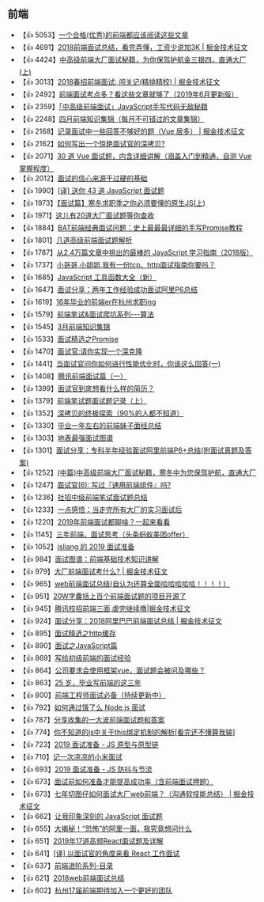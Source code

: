 
## 前端

+ 【👍  5053】[一个合格(优秀)的前端都应该阅读这些文章](https://juejin.im/post/5d387f696fb9a07eeb13ea60)
+ 【👍  4691】[2018前端面试总结，看完弄懂，工资少说加3K | 掘金技术征文](https://juejin.im/post/5b94d8965188255c5a0cdc02)
+ 【👍  4424】[中高级前端大厂面试秘籍，为你保驾护航金三银四，直通大厂(上)](https://juejin.im/post/5c64d15d6fb9a049d37f9c20)
+ 【👍  3013】[2018春招前端面试: 闯关记(精排精校) | 掘金技术征文](https://juejin.im/post/5a998991f265da237f1dbdf9)
+ 【👍  2492】[前端面试考点多？看这些文章就够了（2019年6月更新版）](https://juejin.im/post/5aae076d6fb9a028cc6100a9)
+ 【👍  2359】[「中高级前端面试」JavaScript手写代码无敌秘籍](https://juejin.im/post/5c9c3989e51d454e3a3902b6)
+ 【👍  2248】[四月前端知识集锦（每月不可错过的文章集锦）](https://juejin.im/post/5ae95f17f265da0b93481dec)
+ 【👍  2168】[记录面试中一些回答不够好的题（Vue 居多） | 掘金技术征文](https://juejin.im/post/5a9b8417518825558251ce15)
+ 【👍  2162】[如何写出一个惊艳面试官的深拷贝?](https://juejin.im/post/5d6aa4f96fb9a06b112ad5b1)
+ 【👍  2071】[30 道 Vue 面试题，内含详细讲解（涵盖入门到精通，自测 Vue 掌握程度）](https://juejin.im/post/5d59f2a451882549be53b170)
+ 【👍  2012】[面试的信心来源于过硬的基础](https://segmentfault.com/a/1190000013331105)
+ 【👍  1990】[[译] 送你 43 道 JavaScript 面试题](https://juejin.im/post/5d0644976fb9a07ed064b0ca)
+ 【👍  1973】[【面试篇】寒冬求职季之你必须要懂的原生JS(上)](https://juejin.im/post/5cab0c45f265da2513734390)
+ 【👍  1971】[这儿有20道大厂面试题等你查收](https://juejin.im/post/5d124a12f265da1b9163a28d)
+ 【👍  1884】[BAT前端经典面试问题：史上最最最详细的手写Promise教程](https://juejin.im/post/5b2f02cd5188252b937548ab)
+ 【👍  1801】[几道高级前端面试题解析](https://juejin.im/post/5aa8a07cf265da238a3022a4)
+ 【👍  1787】[从2.4万篇文章中挑出的最棒的 JavaScript 学习指南（2018版）](https://zhuanlan.zhihu.com/p/33298555)
+ 【👍  1737】[小哥哥,小姐姐,我有一份tcp、http面试指南你要吗？](https://juejin.im/post/5ad4094e6fb9a028d7011069)
+ 【👍  1685】[JavaScript 工具函数大全（新）](https://juejin.im/post/5da1a04ae51d45783d6122bf)
+ 【👍  1647】[面试分享：两年工作经验成功面试阿里P6总结](https://juejin.im/post/5d690c726fb9a06b155dd40d)
+ 【👍  1619】[16年毕业的前端er在杭州求职ing](https://juejin.im/post/5a64541bf265da3e2d338862)
+ 【👍  1579】[前端笔试&面试爬坑系列---算法](https://juejin.im/post/5b72f0caf265da282809f3b5)
+ 【👍  1545】[3月前端知识集锦](https://juejin.im/post/5abb22925188255c4c1050e0)
+ 【👍  1533】[面试精选之Promise](https://juejin.im/post/5b31a4b7f265da595725f322)
+ 【👍  1470】[面试官:请你实现一个深克隆](https://juejin.im/post/5abb55ee6fb9a028e33b7e0a)
+ 【👍  1441】[当面试官问你如何进行性能优化时，你该这么回答(一)](https://juejin.im/post/5a99f80cf265da238c3a1e16)
+ 【👍  1408】[腾讯前端面试篇（一）](https://juejin.im/post/5c19c1b6e51d451d1e06c163)
+ 【👍  1399】[面试官到底想看什么样的简历？](https://juejin.im/post/5d1d52aff265da1bb2774de0)
+ 【👍  1379】[前端笔试题面试题记录（上）](https://juejin.im/post/5aad40e4f265da237f1e12ed)
+ 【👍  1352】[深拷贝的终极探索（90%的人都不知道）](https://juejin.im/post/5bc1ae9be51d450e8b140b0c)
+ 【👍  1330】[毕业一年左右的前端妹子面经总结](https://juejin.im/post/5af99678f265da0b8e7f881e)
+ 【👍  1303】[地表最强面试图谱](https://juejin.im/post/5b4a9136f265da0f990d49cb)
+ 【👍  1301】[面试分享：专科半年经验面试阿里前端P6+总结(附面试真题及答案)](https://juejin.im/post/5a92c23b5188257a6b06110b)
+ 【👍  1252】[(中篇)中高级前端大厂面试秘籍，寒冬中为您保驾护航，直通大厂](https://juejin.im/post/5c92f499f265da612647b754)
+ 【👍  1247】[面试官(6): 写过『通用前端组件』吗?](https://juejin.im/post/5c02142fe51d4511be77aad7)
+ 【👍  1236】[社招中级前端笔试面试题总结](https://juejin.im/post/5af3cc4af265da0ba3521028)
+ 【👍  1233】[一点感悟：当走完所有大厂的实习面试后](https://juejin.im/post/5b68f384f265da0fa00a3df0)
+ 【👍  1220】[2019年前端面试都聊啥？一起来看看](https://juejin.im/post/5bf5610be51d452a1353b08d)
+ 【👍  1145】[三年前端，面试思考（头条蚂蚁美团offer）](https://juejin.im/post/5bd97627f265da39651c0a4b)
+ 【👍  1052】[jsliang 的 2019 面试准备](https://juejin.im/post/5c8e4cd3f265da67c87454a0)
+ 【👍  984】[面试图谱：前端基础技术知识讲解](https://juejin.im/post/5b5567b25188256256696ee0)
+ 【👍  979】[大厂前端面试考什么? | 掘金技术征文](https://juejin.im/post/5ab70735f265da237a4cf9b1)
+ 【👍  965】[web前端面试总结(自认为还算全面哈哈哈哈哈！！！！）](https://juejin.im/post/5dafb263f265da5b9b80244d)
+ 【👍  951】[20W字囊括上百个前端面试题的项目开源了](https://juejin.im/post/5d55de676fb9a06b0d7c8130)
+ 【👍  945】[腾讯校招前端三面,虐完继续撸|掘金技术征文](https://juejin.im/post/59c907d46fb9a00a4746e2db)
+ 【👍  924】[面试分享：2018阿里巴巴前端面试总结 | 掘金技术征文](https://juejin.im/post/5ab0da85f265da23866fb9b7)
+ 【👍  895】[面试精选之http缓存](https://juejin.im/post/5b3c87386fb9a04f9a5cb037)
+ 【👍  890】[面试之JavaScript篇](https://segmentfault.com/a/1190000014321635?utm_source=index-hottest)
+ 【👍  869】[写给初级前端的面试经验](https://juejin.im/post/5c8bb79e6fb9a04a006fe79a)
+ 【👍  864】[公司要求会使用框架vue，面试题会被问及哪些？](https://juejin.im/post/5cf495e96fb9a07ef5622025)
+ 【👍  863】[25 岁，毕业写前端的这三年](https://juejin.im/post/5cd8c361f265da03a33c5521)
+ 【👍  800】[前端工程师面试必备（持续更新中）](https://juejin.im/post/5cd0bdfc6fb9a031f10ca08c)
+ 【👍  792】[如何通过饿了么 Node.js 面试](https://elemefe.github.io/node-interview/#/sections/zh-cn/)
+ 【👍  787】[分享收集的一大波前端面试题和答案](https://github.com/qiu-deqing/FE-interview)
+ 【👍  774】[你不知道的js中关于this绑定机制的解析[看完还不懂算我输]](https://juejin.im/post/5b3715def265da59af40a630)
+ 【👍  723】[2019 面试准备 - JS 原型与原型链](https://juejin.im/post/5c72a1766fb9a049ea3993e6)
+ 【👍  710】[记一次凉凉的小米面试](https://juejin.im/post/5b4d543ce51d4519610dea67)
+ 【👍  693】[2019 面试准备 - JS 防抖与节流](https://juejin.im/post/5c87b54ce51d455f7943dddb)
+ 【👍  673】[面试前如何准备才能提高成功率（含前端面试押题）](https://juejin.im/post/5c6d4789f265da2d8e70e164)
+ 【👍  673】[七年切图仔如何面试大厂web前端？（沟通软技能总结） | 掘金技术征文](https://juejin.im/post/5b984950f265da0afc2be3bf)
+ 【👍  662】[让我印象深刻的 JavaScript 面试题](https://juejin.im/post/5a0c170c6fb9a0451c39eff2)
+ 【👍  655】[大揭秘！“恐怖”的阿里一面，我究竟想问什么](https://juejin.im/post/5d4cd42a6fb9a06aea618155)
+ 【👍  651】[2019年17道高频React面试题及详解](https://juejin.im/post/5d5f44dae51d4561df7805b4)
+ 【👍  641】[[译] 以面试官的角度来看 React 工作面试](https://juejin.im/post/5bca74cfe51d450e9163351b)
+ 【👍  637】[前端进阶系列-目录](http://hpoenixf.com/前端进阶系列-目录.html)
+ 【👍  621】[2018web前端面试总结](https://juejin.im/post/59ec3d50f265da431c6f7339)
+ 【👍  602】[杭州17届前端期待加入一个更好的团队](https://juejin.im/post/5a718cd36fb9a01caa20d8a8)
